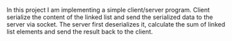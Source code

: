 In this project I am implementing a simple client/server program. Client serialize the
content of the linked list and send the serialized data to the server via socket. The server
first deserializes it, calculate the sum of linked list elements and send the result back to
the client. 
